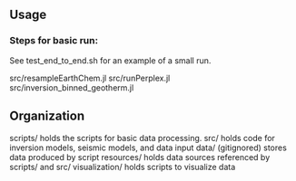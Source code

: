 ## Usage



### Steps for basic run:

See test_end_to_end.sh for an example of a small run. 

src/resampleEarthChem.jl
src/runPerplex.jl
src/inversion_binned_geotherm.jl

## Organization

scripts/ holds the scripts for basic data processing.
src/ holds code for inversion models, seismic models, and data input
data/ (gitignored) stores data produced by script
resources/ holds data sources referenced by scripts/ and src/
visualization/ holds scripts to visualize data
